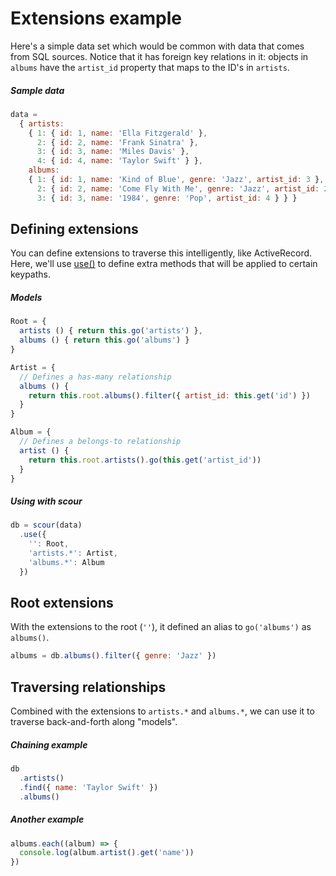 # Extensions example

Here's a simple data set which would be common with data that comes from SQL
sources. Notice that it has foreign key relations in it: objects in `albums`
have the `artist_id` property that maps to the ID's in `artists`.

##### Sample data

<!-- {.file-heading} -->

```js
data =
  { artists:
    { 1: { id: 1, name: 'Ella Fitzgerald' },
      2: { id: 2, name: 'Frank Sinatra' },
      3: { id: 3, name: 'Miles Davis' },
      4: { id: 4, name: 'Taylor Swift' } },
    albums:
    { 1: { id: 1, name: 'Kind of Blue', genre: 'Jazz', artist_id: 3 },
      2: { id: 2, name: 'Come Fly With Me', genre: 'Jazz', artist_id: 2 },
      3: { id: 3, name: '1984', genre: 'Pop', artist_id: 4 } } }
```

## Defining extensions

You can define extensions to traverse this intelligently, like ActiveRecord.
Here, we'll use [use()](../README.md#use) to define extra methods that will
be applied to certain keypaths.

##### Models

<!-- {.file-heading} -->

```js
Root = {
  artists () { return this.go('artists') },
  albums () { return this.go('albums') }
}
```

```js
Artist = {
  // Defines a has-many relationship
  albums () {
    return this.root.albums().filter({ artist_id: this.get('id') })
  }
}
```

```js
Album = {
  // Defines a belongs-to relationship
  artist () {
    return this.root.artists().go(this.get('artist_id'))
  }
}
```

##### Using with scour

<!-- {.file-heading} -->

```js
db = scour(data)
  .use({
    '': Root,
    'artists.*': Artist,
    'albums.*': Album
  })
```

## Root extensions

With the extensions to the root (`''`), it defined an alias to `go('albums')`
as `albums()`.

```js
albums = db.albums().filter({ genre: 'Jazz' })
```

## Traversing relationships

Combined with the extensions to `artists.*` and `albums.*`, we can use it to
traverse back-and-forth along "models".

##### Chaining example

<!-- {.file-heading} -->

```js
db
  .artists()
  .find({ name: 'Taylor Swift' })
  .albums()
```

##### Another example

<!-- {.file-heading} -->

```js
albums.each((album) => {
  console.log(album.artist().get('name'))
})
```

